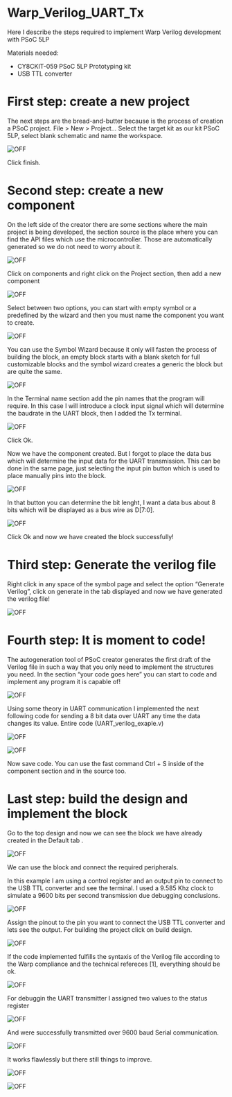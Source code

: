 # Warp_Verilog_UART_Tx
Here I describe the steps required to implement Warp Verilog development with PSoC 5LP

Materials needed:

- CY8CKIT-059 PSoC 5LP Prototyping kit
- USB TTL converter

# First step: create a new project

The next steps are the bread-and-butter because is the process of creation a PSoC project.
File > New > Project...
Select the target kit as our kit PSoC 5LP, select blank schematic and name the workspace.

![OFF](https://github.com/Miguelest07/Warp_Verilog_UART_Tx/blob/main/Images/1.PNG)

Click finish.

# Second step: create a new component

On the left side of the creator there are some sections where the main project is being developed, the section source is the place where you can find the API files which use the microcontroller. Those are automatically generated so we do not need to worry about it.

![OFF](https://github.com/Miguelest07/Warp_Verilog_UART_Tx/blob/main/Images/2.PNG)

Click on components and right click on the Project section, then add a new component

![OFF](https://github.com/Miguelest07/Warp_Verilog_UART_Tx/blob/main/Images/3.PNG)

Select between two options, you can start with empty symbol or a predefined by the wizard and then you must name the component you want to create.

![OFF](https://github.com/Miguelest07/Warp_Verilog_UART_Tx/blob/main/Images/4.PNG)

You can use the Symbol Wizard because it only will fasten the process of building the block, an empty block starts with a blank sketch for full customizable blocks and the symbol wizard creates a generic the block but are quite the same.

![OFF](https://github.com/Miguelest07/Warp_Verilog_UART_Tx/blob/main/Images/5.PNG)

In the Terminal name section add the pin names that the program will require. In this case I will introduce a clock input signal which will determine the baudrate in the UART block, then I added the Tx terminal.

![OFF](https://github.com/Miguelest07/Warp_Verilog_UART_Tx/blob/main/Images/6.PNG)

Click Ok.

Now we have the component created. But I forgot to place the data bus which will determine the input data for the UART transmission. This can be done in the same page, just selecting the input pin button which is used to place manually pins into the block.

![OFF](https://github.com/Miguelest07/Warp_Verilog_UART_Tx/blob/main/Images/7.PNG)

In that button you can determine the bit lenght, I want a data bus about 8 bits which will be displayed as a bus wire as D[7:0].

![OFF](https://github.com/Miguelest07/Warp_Verilog_UART_Tx/blob/main/Images/8.PNG)

Click Ok and now we have created the block successfully!

# Third step: Generate the verilog file

Right click in any space of the symbol page and select the option “Generate Verilog”, click on generate in the tab displayed and now we have generated the verilog file!

![OFF](https://github.com/Miguelest07/Warp_Verilog_UART_Tx/blob/main/Images/20.PNG)

# Fourth step: It is moment to code!

The autogeneration tool of PSoC creator generates the first draft of the Verilog file in such a way that you only need to implement the structures you need. In the section “your code goes here” you can start to code and implement any program it is capable of!

![OFF](https://github.com/Miguelest07/Warp_Verilog_UART_Tx/blob/main/Images/9.PNG)

Using some theory in UART communication I implemented the next following code for sending a 8 bit data over UART any time the data changes its value. Entire code (UART_verilog_exaple.v)

![OFF](https://github.com/Miguelest07/Warp_Verilog_UART_Tx/blob/main/Images/10.PNG)

![OFF](https://github.com/Miguelest07/Warp_Verilog_UART_Tx/blob/main/Images/11.PNG)

Now save code. You can use the fast command Ctrl + S inside of the component section and in the source too.

# Last step: build the design and implement the block

Go to the top design and now we can see the block we have already created in the Default tab .

![OFF](https://github.com/Miguelest07/Warp_Verilog_UART_Tx/blob/main/Images/12.PNG)

We can use the block and connect the required peripherals. 

In this example I am using a control register and an output pin to connect to the USB TTL converter and see the terminal. I used a 9.585 Khz clock to simulate a 9600 bits per second transmission due debugging conclusions.

![OFF](https://github.com/Miguelest07/Warp_Verilog_UART_Tx/blob/main/Images/13.PNG)

Assign the pinout to the pin you want to connect the USB TTL converter and lets see the output.
For building the project click on build design.

![OFF](https://github.com/Miguelest07/Warp_Verilog_UART_Tx/blob/main/Images/14.PNG)

If the code implemented fulfills the syntaxis of the Verilog file according to the Warp compliance and the technical refereces [1], everything should be ok.

![OFF](https://github.com/Miguelest07/Warp_Verilog_UART_Tx/blob/main/Images/15.PNG)

For debuggin the UART transmitter I assigned two values to the status register

![OFF](https://github.com/Miguelest07/Warp_Verilog_UART_Tx/blob/main/Images/16.PNG)

And were successfully transmitted over 9600 baud Serial communication.

![OFF](https://github.com/Miguelest07/Warp_Verilog_UART_Tx/blob/main/Images/17.PNG)

It works flawlessly but there still things to improve. 

![OFF](https://github.com/Miguelest07/Warp_Verilog_UART_Tx/blob/main/Images/18.PNG)

![OFF](https://github.com/Miguelest07/Warp_Verilog_UART_Tx/blob/main/Images/19.PNG)

